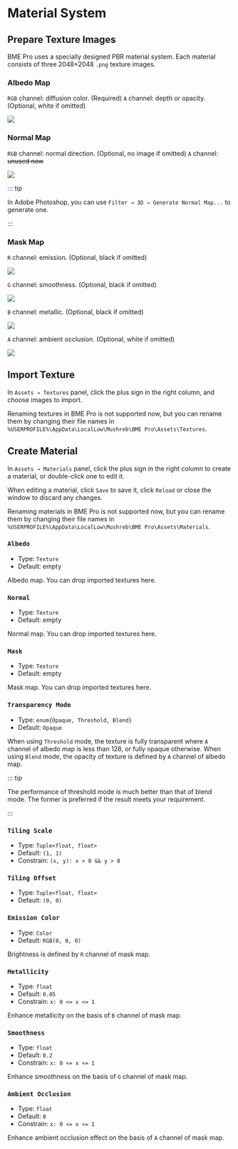 # Material System

## Prepare Texture Images

BME Pro uses a specially designed PBR material system. Each material consists of three 2048×2048 `.png` texture images.

### Albedo Map

`RGB` channel: diffusion color. (Required)
`A` channel: depth or opacity. (Optional, white if omitted)

![](/images/texture-albedo.jpg)

### Normal Map

`RGB` channel: normal direction. (Optional, no image if omitted)
`A` channel: ~~unused now~~

![](/images/texture-normal.jpg)

::: tip

In Adobe Photoshop, you can use `Filter → 3D → Generate Normal Map...` to generate one.

:::

### Mask Map

`R` channel: emission. (Optional, black if omitted)

![](/images/texture-mask-r.jpg)

`G` channel: smoothness. (Optional, black if omitted)

![](/images/texture-mask-g.jpg)

`B` channel: metallic. (Optional, black if omitted)

![](/images/texture-mask-b.jpg)

`A` channel: ambient occlusion. (Optional, white if omitted)

![](/images/texture-mask-a.jpg)

## Import Texture

In `Assets → Textures` panel, click the plus sign in the right column, and choose images to import.

Renaming textures in BME Pro is not supported now, but you can rename them by changing their file names in `%USERPROFILE%\AppData\LocalLow\Mushreb\BME Pro\Assets\Textures`.

## Create Material

In `Assets → Materials` panel, click the plus sign in the right column to create a material, or double-click one to edit it.

When editing a material, click `Save` to save it, click `Reload` or close the window to discard any changes.

Renaming materials in BME Pro is not supported now, but you can rename them by changing their file names in `%USERPROFILE%\AppData\LocalLow\Mushreb\BME Pro\Assets\Materials`.

### `Albedo`

- Type: `Texture`
- Default: empty

Albedo map. You can drop imported textures here.

### `Normal`

- Type: `Texture`
- Default: empty

Normal map. You can drop imported textures here.

### `Mask`

- Type: `Texture`
- Default: empty

Mask map. You can drop imported textures here.

### `Transparency Mode`

- Type: `enum{Opaque, Threshold, Blend}`
- Default: `Opaque`

When using `Threshold` mode, the texture is fully transparent where `A` channel of albedo map is less than 128, or fully opaque otherwise. When using `Blend` mode, the opacity of texture is defined by `A` channel of albedo map.

::: tip

The performance of threshold mode is much better than that of blend mode. The former is preferred if the result meets your requirement.

:::

### `Tiling Scale`

- Type: `Tuple<float, float>`
- Default: `(1, 1)`
- Constrain: `(x, y): x > 0 && y > 0`

### `Tiling Offset`

- Type: `Tuple<float, float>`
- Default: `(0, 0)`

### `Emission Color`

- Type: `Color`
- Default: `RGB(0, 0, 0)`

Brightness is defined by `R` channel of mask map.

### `Metallicity`

- Type: `float`
- Default: `0.05`
- Constrain: `x: 0 <= x <= 1`

Enhance metallicity on the basis of `B` channel of mask map.

### `Smoothness`

- Type: `float`
- Default: `0.2`
- Constrain: `x: 0 <= x <= 1`

Enhance smoothness on the basis of `G` channel of mask map.

### `Ambient Occlusion`

- Type: `float`
- Default: `0`
- Constrain: `x: 0 <= x <= 1`

Enhance ambient occlusion effect on the basis of `A` channel of mask map.
